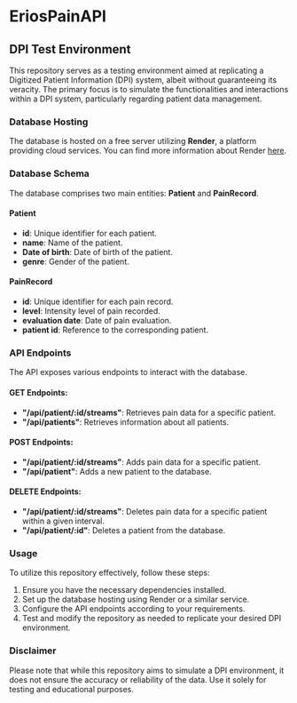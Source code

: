 # EriosPainAPI


## DPI Test Environment

This repository serves as a testing environment aimed at replicating a Digitized Patient Information (DPI) system, albeit without guaranteeing its veracity. The primary focus is to simulate the functionalities and interactions within a DPI system, particularly regarding patient data management.

### Database Hosting

The database is hosted on a free server utilizing **Render**, a platform providing cloud services. You can find more information about Render [here](https://render.com/).

### Database Schema

The database comprises two main entities: **Patient** and **PainRecord**.

#### Patient
- **id**: Unique identifier for each patient.
- **name**: Name of the patient.
- **Date of birth**: Date of birth of the patient.
- **genre**: Gender of the patient.

#### PainRecord
- **id**: Unique identifier for each pain record.
- **level**: Intensity level of pain recorded.
- **evaluation date**: Date of pain evaluation.
- **patient id**: Reference to the corresponding patient.

### API Endpoints

The API exposes various endpoints to interact with the database.

#### GET Endpoints:
- **"/api/patient/:id/streams"**: Retrieves pain data for a specific patient.
- **"/api/patients"**: Retrieves information about all patients.

#### POST Endpoints:
- **"/api/patient/:id/streams"**: Adds pain data for a specific patient.
- **"/api/patient"**: Adds a new patient to the database.

#### DELETE Endpoints:
- **"/api/patient/:id/streams"**: Deletes pain data for a specific patient within a given interval.
- **"/api/patient/:id"**: Deletes a patient from the database.

### Usage

To utilize this repository effectively, follow these steps:
1. Ensure you have the necessary dependencies installed.
2. Set up the database hosting using Render or a similar service.
3. Configure the API endpoints according to your requirements.
4. Test and modify the repository as needed to replicate your desired DPI environment.

### Disclaimer

Please note that while this repository aims to simulate a DPI environment, it does not ensure the accuracy or reliability of the data. Use it solely for testing and educational purposes.
